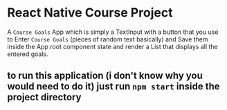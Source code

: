 # React Native Course Project

A `Course Goals` App which is simply a TextInput with a button that you use to Enter `Course Goals` (pieces of random text basically) and Save them inside the App root component state and render a List that displays all the entered goals.

## to run this application (i don't know why you would need to do it) just run `npm start` inside the project directory